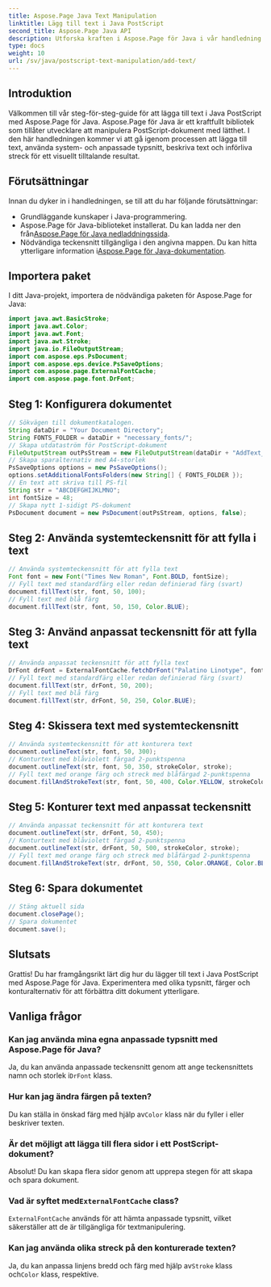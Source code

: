 ```yaml
---
title: Aspose.Page Java Text Manipulation
linktitle: Lägg till text i Java PostScript
second_title: Aspose.Page Java API
description: Utforska kraften i Aspose.Page för Java i vår handledning om att lägga till text i PostScript-dokument. Lär dig att använda system och anpassade typsnitt med lätthet.
type: docs
weight: 10
url: /sv/java/postscript-text-manipulation/add-text/
---
```

## Introduktion
Välkommen till vår steg-för-steg-guide för att lägga till text i Java PostScript med Aspose.Page för Java. Aspose.Page för Java är ett kraftfullt bibliotek som tillåter utvecklare att manipulera PostScript-dokument med lätthet. I den här handledningen kommer vi att gå igenom processen att lägga till text, använda system- och anpassade typsnitt, beskriva text och införliva streck för ett visuellt tilltalande resultat.
## Förutsättningar
Innan du dyker in i handledningen, se till att du har följande förutsättningar:
- Grundläggande kunskaper i Java-programmering.
-  Aspose.Page för Java-biblioteket installerat. Du kan ladda ner den från[Aspose.Page för Java nedladdningssida](https://releases.aspose.com/page/java/).
-  Nödvändiga teckensnitt tillgängliga i den angivna mappen. Du kan hitta ytterligare information i[Aspose.Page för Java-dokumentation](https://reference.aspose.com/page/java/).
## Importera paket
I ditt Java-projekt, importera de nödvändiga paketen för Aspose.Page for Java:
```java
import java.awt.BasicStroke;
import java.awt.Color;
import java.awt.Font;
import java.awt.Stroke;
import java.io.FileOutputStream;
import com.aspose.eps.PsDocument;
import com.aspose.eps.device.PsSaveOptions;
import com.aspose.page.ExternalFontCache;
import com.aspose.page.font.DrFont;
```
## Steg 1: Konfigurera dokumentet
```java
// Sökvägen till dokumentkatalogen.
String dataDir = "Your Document Directory";
String FONTS_FOLDER = dataDir + "necessary_fonts/";
// Skapa utdataström för PostScript-dokument
FileOutputStream outPsStream = new FileOutputStream(dataDir + "AddText_outPS.ps");
// Skapa sparalternativ med A4-storlek
PsSaveOptions options = new PsSaveOptions();
options.setAdditionalFontsFolders(new String[] { FONTS_FOLDER });
// En text att skriva till PS-fil
String str = "ABCDEFGHIJKLMNO";
int fontSize = 48;
// Skapa nytt 1-sidigt PS-dokument
PsDocument document = new PsDocument(outPsStream, options, false);
```
## Steg 2: Använda systemteckensnitt för att fylla i text
```java
// Använda systemteckensnitt för att fylla text
Font font = new Font("Times New Roman", Font.BOLD, fontSize);
// Fyll text med standardfärg eller redan definierad färg (svart)
document.fillText(str, font, 50, 100);
// Fyll text med blå färg
document.fillText(str, font, 50, 150, Color.BLUE);
```
## Steg 3: Använd anpassat teckensnitt för att fylla text
```java
// Använda anpassat teckensnitt för att fylla text
DrFont drFont = ExternalFontCache.fetchDrFont("Palatino Linotype", fontSize, Font.PLAIN);
// Fyll text med standardfärg eller redan definierad färg (svart)
document.fillText(str, drFont, 50, 200);
// Fyll text med blå färg
document.fillText(str, drFont, 50, 250, Color.BLUE);
```
## Steg 4: Skissera text med systemteckensnitt
```java
// Använda systemteckensnitt för att konturera text
document.outlineText(str, font, 50, 300);
// Konturtext med blåviolett färgad 2-punktspenna
document.outlineText(str, font, 50, 350, strokeColor, stroke);
// Fyll text med orange färg och streck med blåfärgad 2-punktspenna
document.fillAndStrokeText(str, font, 50, 400, Color.YELLOW, strokeColor, stroke);
```
## Steg 5: Konturer text med anpassat teckensnitt
```java
// Använda anpassat teckensnitt för att konturera text
document.outlineText(str, drFont, 50, 450);
// Konturtext med blåviolett färgad 2-punktspenna
document.outlineText(str, drFont, 50, 500, strokeColor, stroke);
// Fyll text med orange färg och streck med blåfärgad 2-punktspenna
document.fillAndStrokeText(str, drFont, 50, 550, Color.ORANGE, Color.BLUE, stroke);
```
## Steg 6: Spara dokumentet
```java
// Stäng aktuell sida
document.closePage();
// Spara dokumentet
document.save();
```
## Slutsats
Grattis! Du har framgångsrikt lärt dig hur du lägger till text i Java PostScript med Aspose.Page för Java. Experimentera med olika typsnitt, färger och konturalternativ för att förbättra ditt dokument ytterligare.
## Vanliga frågor
### Kan jag använda mina egna anpassade typsnitt med Aspose.Page för Java?
 Ja, du kan använda anpassade teckensnitt genom att ange teckensnittets namn och storlek i`DrFont` klass.
### Hur kan jag ändra färgen på texten?
 Du kan ställa in önskad färg med hjälp av`Color` klass när du fyller i eller beskriver texten.
### Är det möjligt att lägga till flera sidor i ett PostScript-dokument?
Absolut! Du kan skapa flera sidor genom att upprepa stegen för att skapa och spara dokument.
###  Vad är syftet med`ExternalFontCache` class?
`ExternalFontCache` används för att hämta anpassade typsnitt, vilket säkerställer att de är tillgängliga för textmanipulering.
### Kan jag använda olika streck på den konturerade texten?
 Ja, du kan anpassa linjens bredd och färg med hjälp av`Stroke` klass och`Color` klass, respektive.